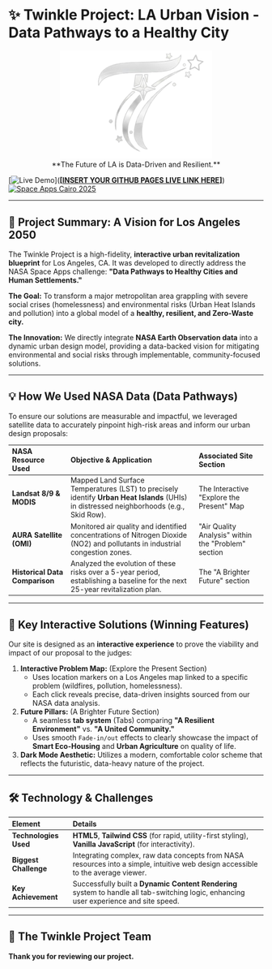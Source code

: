 # ✨ Twinkle Project: LA Urban Vision - Data Pathways to a Healthy City

<p align="center">
  <img src="img/Twinkle Logo.png" alt="Twinkle Project Logo" width="300"/> 
  <br>
  **The Future of LA is Data-Driven and Resilient.**
</p>

[![Live Demo](https://img.shields.io/badge/LIVE-DEPLOYMENT-blueviolet?style=for-the-badge)](**[[INSERT YOUR GITHUB PAGES LIVE LINK HERE](https://m-jana-hany.github.io/Twinkle-Project/twinkle.html)]**)
[![Space Apps Cairo 2025](https://img.shields.io/badge/NASA%20Space%20Apps-Cairo%202025-orange?style=for-the-badge)](https://www.spaceappschallenge.org/)

---

## 🚀 Project Summary: A Vision for Los Angeles 2050

The Twinkle Project is a high-fidelity, **interactive urban revitalization blueprint** for Los Angeles, CA. It was developed to directly address the NASA Space Apps challenge: **"Data Pathways to Healthy Cities and Human Settlements."**

**The Goal:** To transform a major metropolitan area grappling with severe social crises (homelessness) and environmental risks (Urban Heat Islands and pollution) into a global model of a **healthy, resilient, and Zero-Waste city.**

**The Innovation:** We directly integrate **NASA Earth Observation data** into a dynamic urban design model, providing a data-backed vision for mitigating environmental and social risks through implementable, community-focused solutions.

---

## 💡 How We Used NASA Data (Data Pathways)

To ensure our solutions are measurable and impactful, we leveraged satellite data to accurately pinpoint high-risk areas and inform our urban design proposals:

| NASA Resource Used | Objective & Application | Associated Site Section |
| :--- | :--- | :--- |
| **Landsat 8/9 & MODIS** | Mapped Land Surface Temperatures (LST) to precisely identify **Urban Heat Islands** (UHIs) in distressed neighborhoods (e.g., Skid Row). | The Interactive "Explore the Present" Map |
| **AURA Satellite (OMI)** | Monitored air quality and identified concentrations of Nitrogen Dioxide (NO2) and pollutants in industrial congestion zones. | "Air Quality Analysis" within the "Problem" section |
| **Historical Data Comparison** | Analyzed the evolution of these risks over a 5-year period, establishing a baseline for the next 25-year revitalization plan. | The "A Brighter Future" section |

---

## 🎯 Key Interactive Solutions (Winning Features)

Our site is designed as an **interactive experience** to prove the viability and impact of our proposal to the judges:

1.  **Interactive Problem Map:** (Explore the Present Section)
    * Uses location markers on a Los Angeles map linked to a specific problem (wildfires, pollution, homelessness).
    * Each click reveals precise, data-driven insights sourced from our NASA data analysis.
2.  **Future Pillars:** (A Brighter Future Section)
    * A seamless **tab system** (Tabs) comparing **"A Resilient Environment"** vs. **"A United Community."**
    * Uses smooth `Fade-in/out` effects to clearly showcase the impact of **Smart Eco-Housing** and **Urban Agriculture** on quality of life.
3.  **Dark Mode Aesthetic:** Utilizes a modern, comfortable color scheme that reflects the futuristic, data-heavy nature of the project.

---

## 🛠️ Technology & Challenges

| Element | Details |
| :--- | :--- |
| **Technologies Used** | **HTML5**, **Tailwind CSS** (for rapid, utility-first styling), **Vanilla JavaScript** (for interactivity). |
| **Biggest Challenge** | Integrating complex, raw data concepts from NASA resources into a simple, intuitive web design accessible to the average viewer. |
| **Key Achievement** | Successfully built a **Dynamic Content Rendering** system to handle all tab-switching logic, enhancing user experience and site speed. |

---

## 🤝 The Twinkle Project Team

**Thank you for reviewing our project.**
